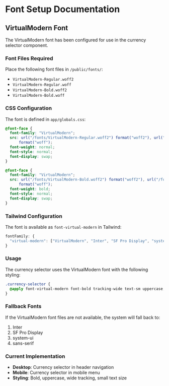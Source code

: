 # Font Setup Documentation

## VirtualModern Font

The VirtualModern font has been configured for use in the currency selector component.

### Font Files Required

Place the following font files in `/public/fonts/`:

- `VirtualModern-Regular.woff2`
- `VirtualModern-Regular.woff`
- `VirtualModern-Bold.woff2`
- `VirtualModern-Bold.woff`

### CSS Configuration

The font is defined in `app/globals.css`:

```css
@font-face {
  font-family: "VirtualModern";
  src: url("/fonts/VirtualModern-Regular.woff2") format("woff2"), url("/fonts/VirtualModern-Regular.woff")
      format("woff");
  font-weight: normal;
  font-style: normal;
  font-display: swap;
}

@font-face {
  font-family: "VirtualModern";
  src: url("/fonts/VirtualModern-Bold.woff2") format("woff2"), url("/fonts/VirtualModern-Bold.woff")
      format("woff");
  font-weight: bold;
  font-style: normal;
  font-display: swap;
}
```

### Tailwind Configuration

The font is available as `font-virtual-modern` in Tailwind:

```javascript
fontFamily: {
  "virtual-modern": ["VirtualModern", "Inter", "SF Pro Display", "system-ui", "sans-serif"],
}
```

### Usage

The currency selector uses the VirtualModern font with the following styling:

```css
.currency-selector {
  @apply font-virtual-modern font-bold tracking-wide text-sm uppercase;
}
```

### Fallback Fonts

If the VirtualModern font files are not available, the system will fall back to:

1. Inter
2. SF Pro Display
3. system-ui
4. sans-serif

### Current Implementation

- **Desktop**: Currency selector in header navigation
- **Mobile**: Currency selector in mobile menu
- **Styling**: Bold, uppercase, wide tracking, small text size

